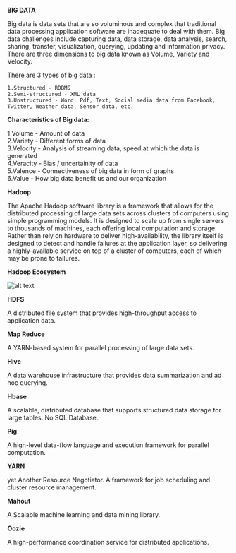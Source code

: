 **BIG DATA**

Big data is data sets that are so voluminous and complex that traditional data processing application software are inadequate to deal with them. Big data challenges include capturing data, data storage, data analysis, search, sharing, transfer, visualization, querying, updating and information privacy. There are three dimensions to big data known as Volume, Variety and Velocity.

There are 3 types of big data :

    1.Structured - RDBMS  
    2.Semi-structured - XML data  
    3.Unstructured - Word, Pdf, Text, Social media data from Facebook, Twitter, Weather data, Sensor data, etc.  
    
**Characteristics of Big data:**
  
  1.Volume - Amount of data  
  2.Variety - Different forms of data  
  3.Velocity - Analysis of streaming data, speed at which the data is generated  
  4.Veracity - Bias / uncertainity of data  
  5.Valence - Connectiveness of big data in form of graphs  
  6.Value - How big data benefit us and our organization  
  
**Hadoop**

The Apache Hadoop software library is a framework that allows for the distributed processing of large data sets across clusters of computers using simple programming models. It is designed to scale up from single servers to thousands of machines, each offering local computation and storage. Rather than rely on hardware to deliver high-availability, the library itself is designed to detect and handle failures at the application layer, so delivering a highly-available service on top of a cluster of computers, each of which may be prone to failures.

**Hadoop Ecosystem**

![alt text](https://github.com/SaravananJaichandar/Big-Data/Hadoopecosystem.jpg)

**HDFS**

A distributed file system that provides high-throughput access to application data.

**Map Reduce**

A YARN-based system for parallel processing of large data sets.

**Hive**

A data warehouse infrastructure that provides data summarization and ad hoc querying.

**Hbase**

A scalable, distributed database that supports structured data storage for large tables. No SQL Database.

**Pig**

A high-level data-flow language and execution framework for parallel computation.

**YARN**

yet Another Resource Negotiator. A framework for job scheduling and cluster resource management.

**Mahout**

 A Scalable machine learning and data mining library.
 
 **Oozie**
 
 A high-performance coordination service for distributed applications.
